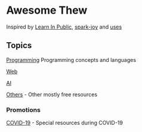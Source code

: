 # Awesome Thew

Inspired by [Learn In Public](https://www.swyx.io/writing/learn-in-public/), [spark-joy](https://github.com/sw-yx/spark-joy) and [uses](https://github.com/wesbos/awesome-uses)

## Topics

[Programming](programming.md) Programming concepts and languages

[Web](web.md)

[AI](ai.md)

[Others](others.md) - Other mostly free resources

### Promotions

[COVID-19](covid-19.md) - Special resources during COVID-19

